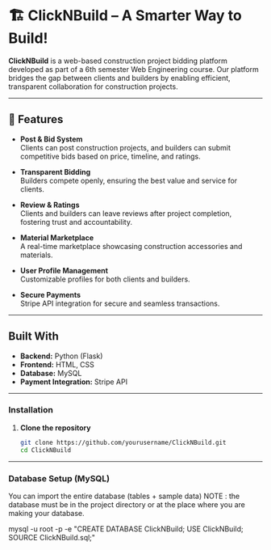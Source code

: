 # 🏗️ ClickNBuild – A Smarter Way to Build!

**ClickNBuild** is a web-based construction project bidding platform developed as part of a 6th semester Web Engineering course. Our platform bridges the gap between clients and builders by enabling efficient, transparent collaboration for construction projects.

---

## 🚀 Features

- **Post & Bid System**  
  Clients can post construction projects, and builders can submit competitive bids based on price, timeline, and ratings.

- **Transparent Bidding**  
  Builders compete openly, ensuring the best value and service for clients.

-  **Review & Ratings**  
  Clients and builders can leave reviews after project completion, fostering trust and accountability.

- **Material Marketplace**  
  A real-time marketplace showcasing construction accessories and materials.

- **User Profile Management**  
  Customizable profiles for both clients and builders.

- **Secure Payments**  
  Stripe API integration for secure and seamless transactions.

---

## Built With

- **Backend:** Python (Flask)
- **Frontend:** HTML, CSS
- **Database:** MySQL
- **Payment Integration:** Stripe API

---

### Installation  
1. **Clone the repository**  
   ```sh
   git clone https://github.com/yourusername/ClickNBuild.git
   cd ClickNBuild

---

### Database Setup (MySQL)
You can import the entire database (tables + sample data) NOTE : the database must be in the project directory or at the place where you are making your database.

mysql -u root -p -e "CREATE DATABASE ClickNBuild;
USE ClickNBuild; 
SOURCE ClickNBuild.sql;"

